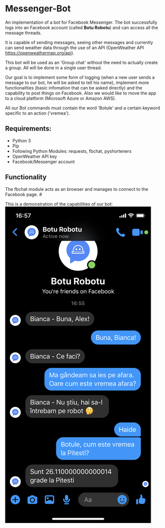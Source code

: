 # Messenger-Bot

An implementation of a bot for Facebook Messenger. The bot successfully logs into an Facebook account (called **Botu Robotu**) and can access all the message threads. 

It is capable of sending messages, seeing other messages and currently can send weather data through the use of an API (OpenWeather API https://openweathermap.org/api).

This bot will be used as an 'Group chat' without the need to actually create a group. All will be done in a single user thread.

Our goal is to implement some form of logging (when a new user sends a message to our bot, he will be asked to tell his name), implement more functionalities (basic infomation that can be asked directly) and the capability to post things on Facebook. Also we would like to move the app to a cloud platform (Microsoft Azure or Amazon AWS).

All our Bot commands must contain the word 'Botule' and a certain keyword specific to an action ('vremea').

## Requirements:

- Python 3
- Pip
- Following Python Modules: requests, fbchat, pyshorteners
- OpenWeather API key
- Facebook/Messenger account

## Functionality

The fbchat module acts as an browser and manages to connect to the Facebook page. #

This is a demonstration of the capabilities of our bot:
![alt text](https://github.com/florinalexandrunecula/Messenger-Bot/blob/master/Photos/Demo.PNG)
